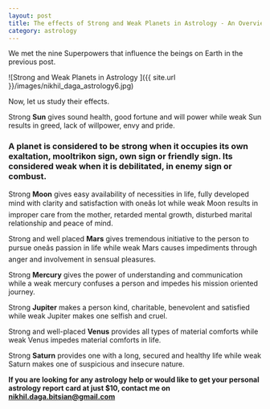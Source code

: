 ```yaml
---
layout: post
title: The effects of Strong and Weak Planets in Astrology - An Overview
category: astrology
---
```


We met the nine Superpowers that influence the beings on Earth in the previous post.

![Strong and Weak Planets in Astrology ]({{ site.url }}/images/nikhil_daga_astrology6.jpg)

Now, let us study their effects.

Strong **Sun** gives sound health, good fortune and will power while weak Sun results in greed, lack of willpower, envy and pride.

### A planet is considered to be strong when it occupies its own exaltation, mooltrikon sign, own sign or friendly sign. Its considered weak when it is debilitated, in enemy sign or combust.   

Strong **Moon** gives easy availability of necessities in life, fully developed mind with clarity and satisfaction with oneâs lot while weak Moon results in improper care from the mother, retarded mental growth, disturbed marital relationship and peace of mind.

Strong and well placed **Mars** gives tremendous initiative to the person to pursue oneâs passion in life while weak Mars causes impediments through anger and involvement in sensual pleasures.

Strong **Mercury** gives the power of understanding and communication while a weak mercury confuses a person and impedes his mission oriented journey.

Strong **Jupiter** makes a person kind, charitable, benevolent and satisfied while weak Jupiter makes one selfish and cruel.

Strong and well-placed **Venus** provides all types of material comforts while weak Venus impedes material comforts in life.

Strong **Saturn** provides one with a long, secured and healthy life while weak Saturn makes one of suspicious and insecure nature.


**If you are looking for any astrology help or would like to get your personal astrology report card at just $10, contact me on <nikhil.daga.bitsian@gmail.com>**
